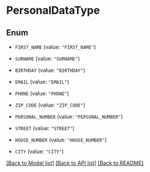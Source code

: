 # PersonalDataType

## Enum


* `FIRST_NAME` (value: `"FIRST_NAME"`)

* `SURNAME` (value: `"SURNAME"`)

* `BIRTHDAY` (value: `"BIRTHDAY"`)

* `EMAIL` (value: `"EMAIL"`)

* `PHONE` (value: `"PHONE"`)

* `ZIP_CODE` (value: `"ZIP_CODE"`)

* `PERSONAL_NUMBER` (value: `"PERSONAL_NUMBER"`)

* `STREET` (value: `"STREET"`)

* `HOUSE_NUMBER` (value: `"HOUSE_NUMBER"`)

* `CITY` (value: `"CITY"`)


[[Back to Model list]](../README.md#documentation-for-models) [[Back to API list]](../README.md#documentation-for-api-endpoints) [[Back to README]](../README.md)


